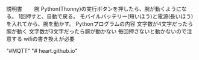 説明書　　
腕
Python(Thonny)の実行ボタンを押したら、腕が動くようになる。
1回押すと、自動で戻る。
モバイルバッテリー(短いほう)と電源(長いほう)を入れてから、腕を動かす。
Pythonプログラムの内容
文字数が4文字だったら腕が動く
文字数が3文字だったら腕が動かない
毎回押さないと動かないので注意する
wifiの書き換えが必要


 "#MQTT" 
"# heart.github.io" 

